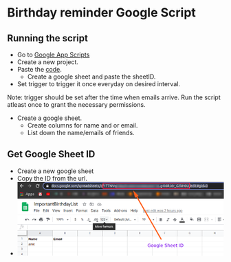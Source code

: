 # Birthday reminder Google Script

## Running the script

- Go to [Google App Scripts](https://script.google.com/home)
- Create a new project.
- Paste the [code](./BirthdayReminder.js).
  - Create a google sheet and paste the sheetID.
- Set trigger to trigger it once everyday on desired interval.

Note: trigger should be set after the time when emails arrive. Run the script atleast once to grant the necessary permissions.

- Create a google sheet.
  - Create columns for name and or email.
  - List down the name/emails of friends.

## Get Google Sheet ID

- Create a new google sheet
- Copy the ID from the url.
- ![SheetID](./assets/sheetID.png)
